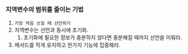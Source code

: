 ### 지역변수의 범위를 줄이는 기법

1.  `가장 처음 쓰일 때 선언하기`
2. 지역변수는 선언과 동시에 초기화.
    1. 초기화에 필요한 정보가 충분하지 않다면 충분해질 때까지 선언을 미뤄라.
3. 메서드를 작게 유지하고 한가지 기능에 집중해라.